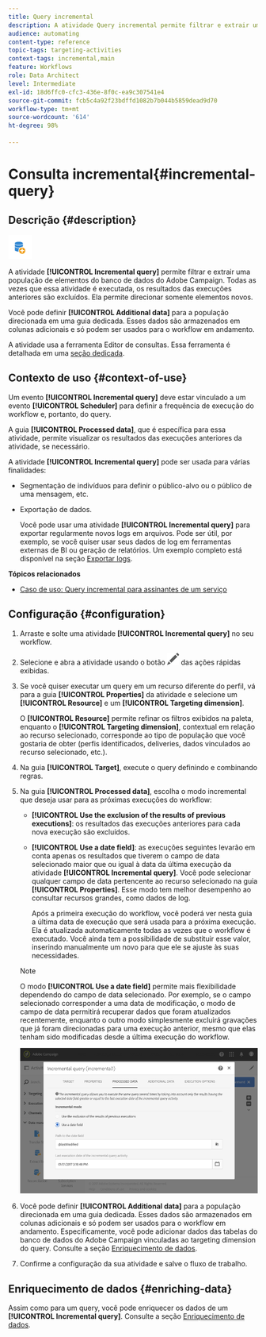 ```yaml
---
title: Query incremental
description: A atividade Query incremental permite filtrar e extrair uma população de elementos do banco de dados do Adobe Campaign.
audience: automating
content-type: reference
topic-tags: targeting-activities
context-tags: incremental,main
feature: Workflows
role: Data Architect
level: Intermediate
exl-id: 18d6ffc0-cfc3-436e-8f0c-ea9c307541e4
source-git-commit: fcb5c4a92f23bdffd1082b7b044b5859dead9d70
workflow-type: tm+mt
source-wordcount: '614'
ht-degree: 98%

---
```


# Consulta incremental{#incremental-query}

## Descrição {#description}

![](assets/incremental.png)

A atividade **[!UICONTROL Incremental query]** permite filtrar e extrair uma população de elementos do banco de dados do Adobe Campaign. Todas as vezes que essa atividade é executada, os resultados das execuções anteriores são excluídos. Ela permite direcionar somente elementos novos.

Você pode definir **[!UICONTROL Additional data]** para a população direcionada em uma guia dedicada. Esses dados são armazenados em colunas adicionais e só podem ser usados para o workflow em andamento.

A atividade usa a ferramenta Editor de consultas. Essa ferramenta é detalhada em uma [seção dedicada](../../automating/using/editing-queries.md#about-query-editor).

## Contexto de uso {#context-of-use}

Um evento **[!UICONTROL Incremental query]** deve estar vinculado a um evento **[!UICONTROL Scheduler]** para definir a frequência de execução do workflow e, portanto, do query.

A guia **[!UICONTROL Processed data]**, que é específica para essa atividade, permite visualizar os resultados das execuções anteriores da atividade, se necessário.

A atividade **[!UICONTROL Incremental query]** pode ser usada para várias finalidades:

* Segmentação de indivíduos para definir o público-alvo ou o público de uma mensagem, etc.

* Exportação de dados.

   Você pode usar uma atividade **[!UICONTROL Incremental query]** para exportar regularmente novos logs em arquivos. Pode ser útil, por exemplo, se você quiser usar seus dados de log em ferramentas externas de BI ou geração de relatórios. Um exemplo completo está disponível na seção [Exportar logs](../../automating/using/exporting-logs.md).

**Tópicos relacionados**

* [Caso de uso: Query incremental para assinantes de um serviço](../../automating/using/incremental-query-on-subscribers.md)

## Configuração {#configuration}

1. Arraste e solte uma atividade **[!UICONTROL Incremental query]** no seu workflow.
1. Selecione e abra a atividade usando o botão ![](assets/edit_darkgrey-24px.png) das ações rápidas exibidas.
1. Se você quiser executar um query em um recurso diferente do perfil, vá para a guia **[!UICONTROL Properties]** da atividade e selecione um **[!UICONTROL Resource]** e um **[!UICONTROL Targeting dimension]**.

   O **[!UICONTROL Resource]** permite refinar os filtros exibidos na paleta, enquanto o **[!UICONTROL Targeting dimension]**, contextual em relação ao recurso selecionado, corresponde ao tipo de população que você gostaria de obter (perfis identificados, deliveries, dados vinculados ao recurso selecionado, etc.).

1. Na guia **[!UICONTROL Target]**, execute o query definindo e combinando regras.
1. Na guia **[!UICONTROL Processed data]**, escolha o modo incremental que deseja usar para as próximas execuções do workflow:

   * **[!UICONTROL Use the exclusion of the results of previous executions]**: os resultados das execuções anteriores para cada nova execução são excluídos.
   * **[!UICONTROL Use a date field]**: as execuções seguintes levarão em conta apenas os resultados que tiverem o campo de data selecionado maior que ou igual à data da última execução da atividade **[!UICONTROL Incremental query]**. Você pode selecionar qualquer campo de data pertencente ao recurso selecionado na guia **[!UICONTROL Properties]**. Esse modo tem melhor desempenho ao consultar recursos grandes, como dados de log.

      Após a primeira execução do workflow, você poderá ver nesta guia a última data de execução que será usada para a próxima execução. Ela é atualizada automaticamente todas as vezes que o workflow é executado. Você ainda tem a possibilidade de substituir esse valor, inserindo manualmente um novo para que ele se ajuste às suas necessidades.
   >[!NOTE]
   >
   >O modo **[!UICONTROL Use a date field]** permite mais flexibilidade dependendo do campo de data selecionado. Por exemplo, se o campo selecionado corresponder a uma data de modificação, o modo de campo de data permitirá recuperar dados que foram atualizados recentemente, enquanto o outro modo simplesmente excluirá gravações que já foram direcionadas para uma execução anterior, mesmo que elas tenham sido modificadas desde a última execução do workflow.

   ![](assets/incremental_query_usedatefield.png)

1. Você pode definir **[!UICONTROL Additional data]** para a população direcionada em uma guia dedicada. Esses dados são armazenados em colunas adicionais e só podem ser usados para o workflow em andamento. Especificamente, você pode adicionar dados das tabelas do banco de dados do Adobe Campaign vinculadas ao targeting dimension do query. Consulte a seção [Enriquecimento de dados](../../automating/using/query.md#enriching-data).
1. Confirme a configuração da sua atividade e salve o fluxo de trabalho.

## Enriquecimento de dados {#enriching-data}

Assim como para um query, você pode enriquecer os dados de um **[!UICONTROL Incremental query]**. Consulte a seção [Enriquecimento de dados](../../automating/using/query.md#enriching-data).
